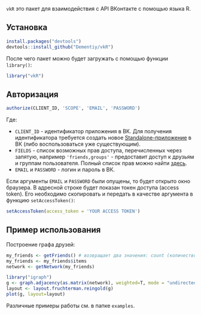 `vkR` это пакет для взаимодействия с API ВКонтакте с помощью языка R. 

## Установка

``` r
install.packages("devtools")
devtools::install_github("Dementiy/vkR")
```

После чего пакет можно будет загружать с помощью функции `library()`:

``` r
library("vkR")
```

## Авторизация

``` r
authorize(CLIENT_ID, 'SCOPE', 'EMAIL', 'PASSWORD')
```

Где:
* `CLIENT_ID` - идентификатор приложения в ВК. Для получения идентификатора требуется создать новое [Standalone-приложение](https://vk.com/dev/standalone) в ВК (либо воспользоваться уже существующим).
* `FIELDS` - список возможных прав доступа, перечисленных через запятую, например `'friends,groups'` - предоставит доступ к друзьям и группам пользователя. Полный список прав можно найти [здесь](https://vk.com/dev/permissions).
* `EMAIL` и `PASSWORD` - логин и пароль в ВК.

Если аргументы `EMAIL` и `PASSWORD` были опущены, то будет открыто окно браузера. В адресной строке будет показан токен доступа (access token). Его необходимо скопировать и передать в качестве аргумента в функцию `setAccessToken()`:

``` r
setAccessToken(access_token = 'YOUR ACCESS TOKEN')
```

## Пример использования

Построение графа друзей:

``` r
my_friends <- getFriends() # возвращает два значения: count (количество друзей) и items (сами записи)
my_friends <- my_friends$items
network <- getNetwork(my_friends)

library("igraph")
g <- graph.adjacency(as.matrix(network), weighted=T, mode = "undirected")
layout <- layout.fruchterman.reingold(g)
plot(g, layout=layout)
```

Различные примеры работы см. в папке `examples`.

